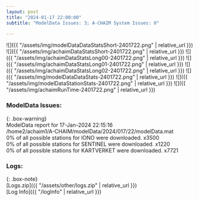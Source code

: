 ```yaml
---
layout: post
title: "2024-01-17 22:00:00"
subtitle: "ModelData Issues: 3; A-CHAIM System Issues: 0"

---
```


![]({{ "/assets/img/modelDataDataStatsShort-2401722.png" | relative_url }})
![]({{ "/assets/img/achaimDataStatsShort-2401722.png" | relative_url }})
![]({{ "/assets/img/achaimDataStatsLong00-2401722.png" | relative_url }})
![]({{ "/assets/img/achaimDataStatsLong01-2401722.png" | relative_url }})
![]({{ "/assets/img/achaimDataStatsLong02-2401722.png" | relative_url }})
![]({{ "/assets/img/modelDataDataStats-2401722.png" | relative_url }})
![]({{ "/assets/img/modelDataStationStats-2401722.png" | relative_url }})
![]({{ "/assets/img/achaimRunTime-2401722.png" | relative_url }})


### ModelData Issues:  
  
{: .box-warning}  
 ModelData report for 17-Jan-2024 22:15:16   
 /home2/achaim1/A-CHAIM/modelData/2024/017/22/modelData.mat   
 0% of all possible stations for IONO were downloaded. x3500   
 0% of all possible stations for SENTINEL were downloaded. x1220   
 0% of all possible stations for KARTVERKET were downloaded. x7721   
  


### Logs:  
  
{: .box-note}  
[Logs.zip]({{ "/assets/other/logs.zip" | relative_url }})  
[Log Info]({{ "/logInfo" | relative_url }})  
